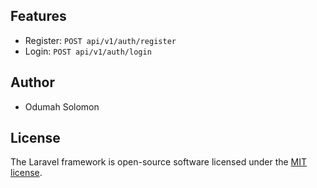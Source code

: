 ## Features

- Register: `POST api/v1/auth/register`
- Login: `POST api/v1/auth/login`

## Author

- Odumah Solomon

## License

The Laravel framework is open-source software licensed under the [MIT license](https://opensource.org/licenses/MIT).
